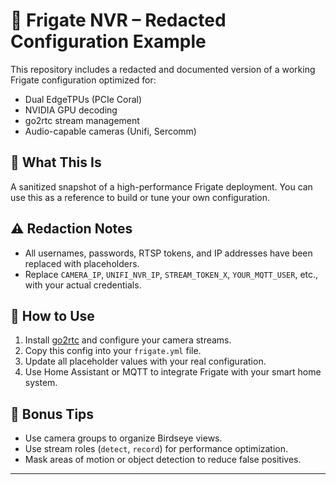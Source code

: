 # 🎥 Frigate NVR – Redacted Configuration Example

This repository includes a redacted and documented version of a working Frigate configuration optimized for:

- Dual EdgeTPUs (PCIe Coral)
- NVIDIA GPU decoding
- go2rtc stream management
- Audio-capable cameras (Unifi, Sercomm)

## 🔧 What This Is

A sanitized snapshot of a high-performance Frigate deployment. You can use this as a reference to build or tune your own configuration.

## ⚠️ Redaction Notes

- All usernames, passwords, RTSP tokens, and IP addresses have been replaced with placeholders.
- Replace `CAMERA_IP`, `UNIFI_NVR_IP`, `STREAM_TOKEN_X`, `YOUR_MQTT_USER`, etc., with your actual credentials.

## 📘 How to Use

1. Install [go2rtc](https://github.com/AlexxIT/go2rtc) and configure your camera streams.
2. Copy this config into your `frigate.yml` file.
3. Update all placeholder values with your real configuration.
4. Use Home Assistant or MQTT to integrate Frigate with your smart home system.

## 🧠 Bonus Tips

- Use camera groups to organize Birdseye views.
- Use stream roles (`detect`, `record`) for performance optimization.
- Mask areas of motion or object detection to reduce false positives.

---
